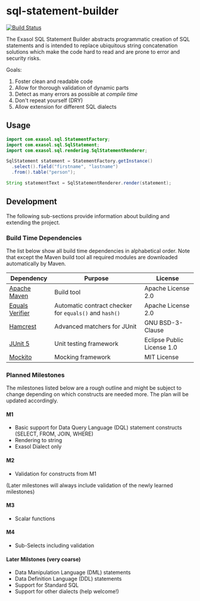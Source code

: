# sql-statement-builder

[![Build Status](https://travis-ci.com/EXASOL/sql-statement-builder.svg?branch=develop)](https://travis-ci.com/EXASOL/sql-statement-builder)

The Exasol SQL Statement Builder abstracts programmatic creation of SQL statements and is intended to replace ubiquitous string concatenation solutions which make the code hard to read and are prone to error and security risks.

Goals:

1. Foster clean and readable code
1. Allow for thorough validation of dynamic parts
1. Detect as many errors as possible at *compile time*
1. Don't repeat yourself (DRY)
1. Allow extension for different SQL dialects

## Usage

```java
import com.exasol.sql.StatementFactory;
import com.exasol.sql.SqlStatement;
import com.exasol.sql.rendering.SqlStatementRenderer;

SqlStatement statement = StatementFactory.getInstance()
  .select().field("firstname", "lastname")
  .from().table("person");

String statementText = SqlStatementRenderer.render(statement);
```

## Development

The following sub-sections provide information about building and extending the project.

### Build Time Dependencies

The list below show all build time dependencies in alphabetical order. Note that except the Maven build tool all required modules are downloaded automatically by Maven.

| Dependency                                                | Purpose                                                | License                       |
------------------------------------------------------------|--------------------------------------------------------|--------------------------------
| [Apache Maven](https://maven.apache.org/)                 | Build tool                                             | Apache License 2.0            |
| [Equals Verifier](https://github.com/jqno/equalsverifier) | Automatic contract checker for `equals()` and `hash()` | Apache License 2.0            |
| [Hamcrest](http://hamcrest.org/)                          | Advanced matchers for JUnit                            | GNU BSD-3-Clause              |
| [JUnit 5](https://junit.org/junit5/)                      | Unit testing framework                                 | Eclipse Public License 1.0    |
| [Mockito](http://site.mockito.org/)                       | Mocking framework                                      | MIT License                   |

### Planned Milestones

The milestones listed below are a rough outline and might be subject to change depending on which constructs are needed more. The plan will be updated accordingly.

#### M1

* Basic support for Data Query Language (DQL) statement constructs (SELECT, FROM, JOIN, WHERE)
* Rendering to string
* Exasol Dialect only

#### M2

* Validation for constructs from M1

(Later milestones will always include validation of the newly learned milestones)

#### M3

* Scalar functions

#### M4

* Sub-Selects including validation

#### Later Milstones (very coarse)

* Data Manipulation Language (DML) statements
* Data Definition Language (DDL) statements
* Support for Standard SQL
* Support for other dialects (help welcome!)